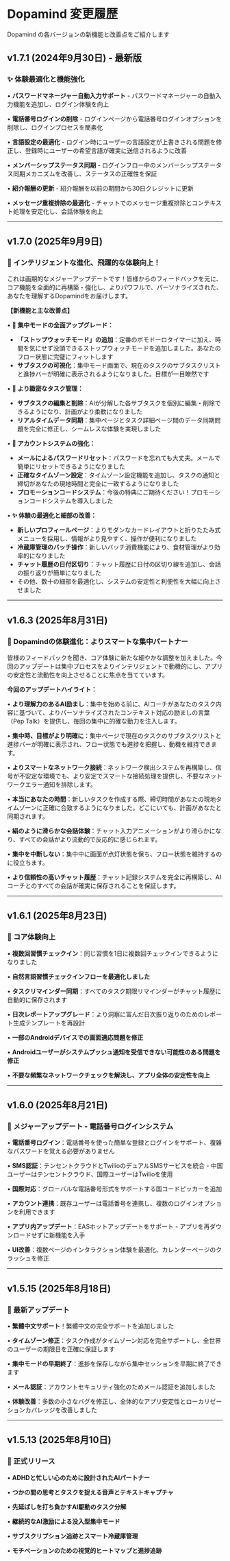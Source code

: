 # Dopamind 変更履歴

Dopamind の各バージョンの新機能と改善点をご紹介します

## v1.7.1 (2024年9月30日) - 最新版

### ✨ 体験最適化と機能強化

• **パスワードマネージャー自動入力サポート** - パスワードマネージャーの自動入力機能を追加し、ログイン体験を向上

• **電話番号ログインの削除** - ログインページから電話番号ログインオプションを削除し、ログインプロセスを簡素化

• **言語設定の最適化** - ログイン時にユーザーの言語設定が上書きされる問題を修正し、登録時にユーザーの希望言語が確実に送信されるように改善

• **メンバーシップステータス同期** - ログインフロー中のメンバーシップステータス同期メカニズムを改善し、ステータスの正確性を保証

• **紹介報酬の更新** - 紹介報酬を以前の期間から30日クレジットに更新

• **メッセージ重複排除の最適化** - チャットでのメッセージ重複排除とコンテキスト処理を安定化し、会話体験を向上

---

## v1.7.0 (2025年9月9日)

### 🚀 インテリジェントな進化、飛躍的な体験向上！

これは画期的なメジャーアップデートです！皆様からのフィードバックを元に、コア機能を全面的に再構築・強化し、よりパワフルで、パーソナライズされた、あなたを理解するDopamindをお届けします。

**【新機能と主な改善点】**

• **🚀 集中モードの全面アップグレード：**
  - **「ストップウォッチモード」の追加**：定番のポモドーロタイマーに加え、時間を気にせず没頭できるストップウォッチモードを追加しました。あなたのフロー状態に完璧にフィットします
  - **サブタスクの可視化**：集中モード画面で、現在のタスクのサブタスクリストと進捗バーが明確に表示されるようになりました。目標が一目瞭然です

• **🧠 より緻密なタスク管理：**
  - **サブタスクの編集と削除**：AIが分解した各サブタスクを個別に編集・削除できるようになり、計画がより柔軟になりました
  - **リアルタイムデータ同期**：集中ページとタスク詳細ページ間のデータ同期問題を完全に修正し、シームレスな体験を実現しました

• **🔐 アカウントシステムの強化：**
  - **メールによるパスワードリセット**：パスワードを忘れても大丈夫。メールで簡単にリセットできるようになりました
  - **正確なタイムゾーン設定**：タイムゾーン設定機能を追加し、タスクの通知と締切があなたの現地時間と完全に一致するようになりました
  - **プロモーションコードシステム**：今後の特典にご期待ください！プロモーションコードシステムを導入しました

• **✨ 体験の最適化と細部の改善：**
  - **新しいプロフィールページ**：よりモダンなカードレイアウトと折りたたみ式メニューを採用し、情報がより見やすく、操作が便利になりました
  - **冷蔵庫管理のバッチ操作**：新しいバッチ消費機能により、食材管理がより効率的になりました
  - **チャット履歴の日付区切り**：チャット履歴に日付の区切り線を追加し、会話の振り返りが簡単になりました
  - その他、数十の細部を最適化し、システムの安定性と利便性を大幅に向上させました

---

## v1.6.3 (2025年8月31日)

### 🚀 Dopamindの体験進化：よりスマートな集中パートナー

皆様のフィードバックを聞き、コア体験に新たな細やかな調整を加えました。今回のアップデートは集中プロセスをよりインテリジェントで動機的にし、アプリの安定性と流動性を向上させることに焦点を当てています。

**今回のアップデートハイライト：**

• **より理解力のあるAI励まし**：集中を始める前に、AIコーチがあなたのタスク内容に基づいて、よりパーソナライズされたコンテキスト対応の励ましの言葉（Pep Talk）を提供し、毎回の集中に的確な動力を注入します。

• **集中時、目標がより明確に**：集中ページで現在のタスクのサブタスクリストと進捗バーが明確に表示され、フロー状態でも進捗を把握し、動機を維持できます。

• **よりスマートなネットワーク接続**：ネットワーク検出システムを再構築し、信号が不安定な環境でも、より安定でスマートな接続処理を提供し、不要なネットワークエラー通知を排除します。

• **本当にあなたの時間**：新しいタスクを作成する際、締切時間があなたの現地タイムゾーンに正確に合致するようになりました。どこにいても、計画があなたと同期されます。

• **絹のように滑らかな会話体験**：チャット入力アニメーションがより滑らかになり、すべての会話がより流動的で反応的に感じられます。

• **集中を中断しない**：集中中に画面が点灯状態を保ち、フロー状態を維持するのに役立ちます。

• **より信頼性の高いチャット履歴**：チャット記録システムを完全に再構築し、AIコーチとのすべての会話が確実に保存されることを保証します。

---

## v1.6.1 (2025年8月23日)

### 🔧 コア体験向上

• **複数回習慣チェックイン**：同じ習慣を1日に複数回チェックインできるようになりました

• **自然言語習慣チェックインフローを最適化しました**

• **タスクリマインダー同期**：すべてのタスク期限リマインダーがチャット履歴に自動的に保存されます

• **日次レポートアップグレード**：より洞察に富んだ日次振り返りのためのレポート生成テンプレートを再設計

• **一部のAndroidデバイスでの画面適応問題を修正**

• **Androidユーザーがシステムプッシュ通知を受信できない可能性のある問題を修正**

• **不要な頻繁なネットワークチェックを解決し、アプリ全体の安定性を向上**

---

## v1.6.0 (2025年8月21日)

### 📱 メジャーアップデート - 電話番号ログインシステム

• **電話番号ログイン**：電話番号を使った簡単な登録とログインをサポート、複雑なパスワードを覚える必要がありません

• **SMS認証**：テンセントクラウドとTwilioのデュアルSMSサービスを統合 - 中国ユーザーはテンセントクラウド、国際ユーザーはTwilioを使用

• **国際対応**：グローバルな電話番号形式をサポートする国コードピッカーを追加

• **アカウント連携**：既存ユーザーは電話番号を連携し、複数のログインオプションを利用できます

• **アプリ内アップデート**：EASホットアップデートをサポート - アプリを再ダウンロードせずに新機能を入手

• **UI改善**：複数ページのインタラクション体験を最適化、カレンダーページのクラッシュを修正

---

## v1.5.15 (2025年8月18日)

### 🔄 最新アップデート

• **繁體中文サポート**！繁體中文の完全サポートを追加しました

• **タイムゾーン修正**：タスク作成がタイムゾーン対応を完全サポートし、全世界のユーザーの期限日を正確に保証します

• **集中モードの早期終了**：進捗を保存しながら集中セッションを早期に終了できます

• **メール認証**：アカウントセキュリティ強化のためメール認証を追加しました

• **体験改善**：多数の小さなバグを修正し、全体的なアプリ安定性とローカリゼーションカバレッジを改善しました

---

## v1.5.13 (2025年8月10日)

### 🎉 正式リリース

• **ADHDと忙しい心のために設計されたAIパートナー**

• **つかの間の思考とタスクを捉える音声とテキストキャプチャ**

• **先延ばしを打ち負かすAI駆動のタスク分解**

• **継続的なAI激励による没入型集中モード**

• **サブスクリプション追跡とスマート冷蔵庫管理**

• **モチベーションのための視覚的ヒートマップと進捗追跡**